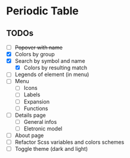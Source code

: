 # Periodic Table

## TODOs

- [ ] ~~Popover with name~~
- [x] Colors by group
- [x] Search by symbol and name
  - [x] Colors by resulting match
- [ ] Legends of element (in menu)
- [ ] Menu
  - [ ] Icons
  - [ ] Labels
  - [ ] Expansion
  - [ ] Functions
- [ ] Details page
  - [ ] General infos
  - [ ] Eletronic model
- [ ] About page
- [ ] Refactor Scss variables and colors schemes
- [ ] Toggle theme (dark and light)
